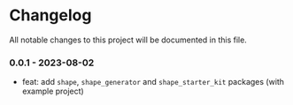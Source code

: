 # Changelog

All notable changes to this project will be documented in this file.

### 0.0.1 - 2023-08-02

- feat: add `shape`, `shape_generator` and `shape_starter_kit` packages (with example project)
